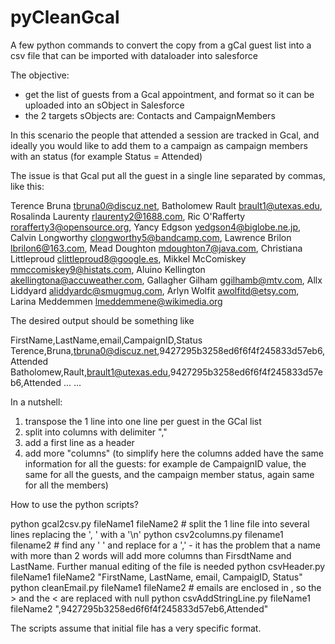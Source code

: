 # pyCleanGcal
A few python commands to convert the copy from a gCal guest list into a csv file that can be imported with dataloader into salesforce

The objective:
- get the list of guests from a Gcal appointment, and format so it can be uploaded into an sObject in Salesforce
- the 2 targets sObjects are: Contacts and CampaignMembers

In this scenario the people that attended a session are tracked in Gcal, and ideally you would like to add them to a campaign as campaign members with an status (for example Status = Attended)

The issue is that Gcal put all the guest in a single line separated by commas, like this:

Terence Bruna	<tbruna0@discuz.net>, Batholomew Rault	<brault1@utexas.edu>, Rosalinda Laurenty	<rlaurenty2@1688.com>, Ric O'Rafferty	<rorafferty3@opensource.org>, Yancy Edgson	<yedgson4@biglobe.ne.jp>, Calvin Longworthy	<clongworthy5@bandcamp.com>, Lawrence Brilon	<lbrilon6@163.com>, Mead Doughton	<mdoughton7@java.com>, Christiana Littleproud	<clittleproud8@google.es>, Mikkel McComiskey	<mmccomiskey9@histats.com>, Aluino Kellington	<akellingtona@accuweather.com>, Gallagher Gilham	<ggilhamb@mtv.com>, Allx Liddyard	<aliddyardc@smugmug.com>, Arlyn Wolfit	<awolfitd@etsy.com>, Larina Meddemmen	<lmeddemmene@wikimedia.org>

The desired output should be something like

FirstName,LastName,email,CampaignID,Status
Terence,Bruna,tbruna0@discuz.net,9427295b3258ed6f6f4f245833d57eb6,Attended
Batholomew,Rault,brault1@utexas.edu,9427295b3258ed6f6f4f245833d57eb6,Attended
...
...

In a nutshell:
1. transpose the 1 line into one line per guest in the GCal list
2. split into columns with delimiter ","
3. add a first line as a header
4. add more "columns" (to simplify here the columns added have the same information for all the guests: for example de CampaignID value, the same for all the guests, and the campaign member status, again same for all the members)

How to use the python scripts?

python gcal2csv.py fileName1 fileName2 # split the 1 line file into several lines replacing the ', ' with a '\n'
python csv2columns.py filename1 filename2 # find any ' ' and replace for a ',' - it has the problem that a name with more than 2 words will add more columns than FirsdtName and LastName. Further manual editing of the file is needed
python csvHeader.py fileName1 fileName2 "FirstName, LastName, email, CampaigID, Status"
python cleanEmail.py fileName1 fileName2 # emails are enclosed in <email>, so the > and the < are replaced with null
python csvAddStringLine.py fileName1 fileName2 ",9427295b3258ed6f6f4f245833d57eb6,Attended"

The scripts assume that initial file has a very specific format.
